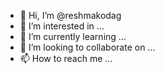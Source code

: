 - 👋 Hi, I’m @reshmakodag
- 👀 I’m interested in ...
- 🌱 I’m currently learning ...
- 💞️ I’m looking to collaborate on ...
- 📫 How to reach me ...

<!---
reshmakodag/reshmakodag is a ✨ special ✨ repository because its `README.md` (this file) appears on your GitHub profile.
You can click the Preview link to take a look at your changes.
--->
